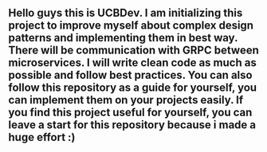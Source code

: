 <h2>
Hello guys this is UCBDev. I am initializing this project to improve myself about complex design patterns and implementing them in best way. There will be communication with GRPC between microservices. I will write clean code as much as possible and follow best practices. You can also follow this repository as a guide for yourself, you can implement them on your projects easily. If you find this project useful for yourself, you can leave a start for this repository because i made a huge effort :)
</h2>

